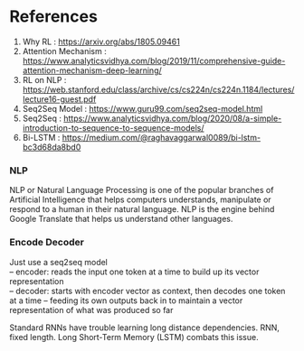 # References

1. Why RL : https://arxiv.org/abs/1805.09461
2. Attention Mechanism : https://www.analyticsvidhya.com/blog/2019/11/comprehensive-guide-attention-mechanism-deep-learning/
3. RL on NLP : https://web.stanford.edu/class/archive/cs/cs224n/cs224n.1184/lectures/lecture16-guest.pdf
4. Seq2Seq Model : https://www.guru99.com/seq2seq-model.html
5. Seq2Seq : https://www.analyticsvidhya.com/blog/2020/08/a-simple-introduction-to-sequence-to-sequence-models/
6. Bi-LSTM : https://medium.com/@raghavaggarwal0089/bi-lstm-bc3d68da8bd0

### NLP
NLP or Natural Language Processing is one of the popular branches of Artificial Intelligence that helps computers understands, manipulate or respond to a human in their natural language. NLP is the engine behind Google Translate that helps us understand other languages.

### Encode Decoder

Just use a seq2seq model<br/>
 – encoder: reads the input one token at a time to build up its vector representation</br>
 – decoder: starts with encoder vector as context, then decodes one token at a time – feeding its own outputs back in to maintain a vector representation of what was produced so far</br>

Standard RNNs have trouble learning long distance dependencies. RNN, fixed length. 
Long Short-Term Memory (LSTM) combats this issue.
